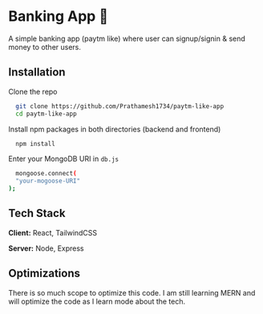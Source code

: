 
# Banking App 🏦

A simple banking app (paytm like) where user can signup/signin & send money to other users.




## Installation

Clone the repo

```bash
  git clone https://github.com/Prathamesh1734/paytm-like-app
  cd paytm-like-app
```
Install npm packages in both directories (backend and frontend)
```bash
  npm install
```
Enter your MongoDB URI in `db.js`
```bash
  mongoose.connect(
  "your-mogoose-URI"
);
```

    
## Tech Stack

**Client:** React, TailwindCSS

**Server:** Node, Express


## Optimizations

There is so much scope to optimize this code. I am still learning MERN and will optimize the code as I learn mode about the tech.

